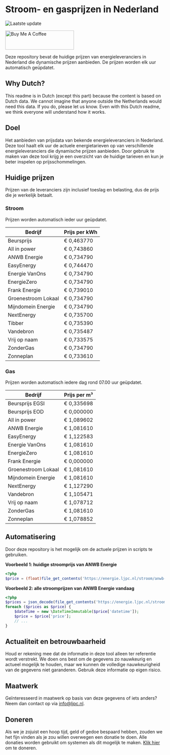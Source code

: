 # Stroom- en gasprijzen in Nederland

![Laatste update](https://img.shields.io/badge/laatste%20update-2023--09--11%2019%3A00%20CET-brightgreen)

<a href="https://www.buymeacoffee.com/Lars-" target="_blank"><img src="https://cdn.buymeacoffee.com/buttons/v2/default-orange.png" alt="Buy Me A Coffee" height="60" style="height: 60px !important;width: 217px !important;" ></a>

Deze repository bevat de huidige prijzen van energieleveranciers in Nederland die dynamische prijzen aanbieden. De prijzen worden elk uur automatisch geüpdatet.

## Why Dutch?

This readme is in Dutch (except this part) because the content is based on Dutch data. We cannot imagine that anyone outside the Netherlands would need this data. If you do, please let us know. Even with this Dutch readme, we think
everyone will understand how it works.

## Doel

Het aanbieden van prijsdata van bekende energieleveranciers in Nederland. Deze tool haalt elk uur de actuele energietarieven op van verschillende energieleveranciers die dynamische prijzen aanbieden. Door gebruik te maken van deze tool
krijg je een overzicht van de huidige tarieven en kun je beter inspelen op prijsschommelingen.

## Huidige prijzen

Prijzen van de leveranciers zijn inclusief toeslag en belasting, dus de prijs die je werkelijk betaalt.

### Stroom

Prijzen worden automatisch ieder uur geüpdatet.

 Bedrijf | Prijs per kWh 
---------|---------------
Beursprijs | € 0,463770
All in power | € 0,743860
ANWB Energie | € 0,734790
EasyEnergy | € 0,744470
Energie VanOns | € 0,734790
EnergieZero | € 0,734790
Frank Energie | € 0,739010
Groenestroom Lokaal | € 0,734790
Mijndomein Energie | € 0,734790
NextEnergy | € 0,735700
Tibber | € 0,735390
Vandebron | € 0,735487
Vrij op naam | € 0,733575
ZonderGas | € 0,734790
Zonneplan | € 0,733610


### Gas

Prijzen worden automatisch iedere dag rond 07.00 uur geüpdatet.

 Bedrijf | Prijs per m³ 
---------|--------------
Beursprijs EGSI | € 0,335698
Beursprijs EOD | € 0,000000
All in power | € 1,089602
ANWB Energie | € 1,081610
EasyEnergy | € 1,122583
Energie VanOns | € 1,081610
EnergieZero | € 1,081610
Frank Energie | € 0,000000
Groenestroom Lokaal | € 1,081610
Mijndomein Energie | € 1,081610
NextEnergy | € 1,127290
Vandebron | € 1,105471
Vrij op naam | € 1,078712
ZonderGas | € 1,081610
Zonneplan | € 1,078852


## Automatisering

Door deze repository is het mogelijk om de actuele prijzen in scripts te gebruiken.

**Voorbeeld 1: huidige stroomprijs van ANWB Energie**

```php
<?php
$price = (float)file_get_contents('https://energie.ljpc.nl/stroom/anwb-energie-nu.txt');

```

**Voorbeeld 2: alle stroomprijzen van ANWB Energie vandaag**

```php
<?php
$prices = json_decode(file_get_contents('https://energie.ljpc.nl/stroom/all-in-power-vandaag.json'),true);
foreach ($prices as $price) {
    $dateTime = new \DateTimeImmutable($price['datetime']);
    $price = $price['price'];
    // ...
}
```

## Actualiteit en betrouwbaarheid

Houd er rekening mee dat de informatie in deze tool alleen ter referentie wordt verstrekt. We doen ons best om de gegevens zo nauwkeurig en actueel mogelijk te houden, maar we kunnen de volledige nauwkeurigheid van de gegevens niet
garanderen. Gebruik deze informatie op eigen risico.

## Maatwerk

Geïnteresseerd in maatwerk op basis van deze gegevens of iets anders? Neem dan contact op
via [info@ljpc.nl](mailto:info@ljpc.nl?subject=Energie%20prijzen).

## Doneren

Als we je zojuist een hoop tijd, geld of gedoe bespaard hebben, zouden we het fijn vinden als je zou willen overwegen een
donatie te doen. Alle donaties worden gebruikt om systemen als dit mogelijk te
maken. [Klik hier](https://www.buymeacoffee.com/Lars-) om te doneren.

